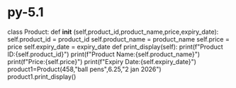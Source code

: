 # py-5.1
class Product:
    def __init__ (self,product_id,product_name,price,expiry_date):
        self.product_id = product_id
        self.product_name = product_name
        self.price = price
        self.expiry_date = expiry_date
    def print_display(self):
        print(f"Product ID:{self.product_id}")
        print(f"Product Name:{self.product_name}")
        print(f"Price:{self.price}")
        print(f"Expiry Date:{self.expiry_date}")
product1=Product(458,"ball pens",6.25,"2 jan 2026")
product1.print_display()


